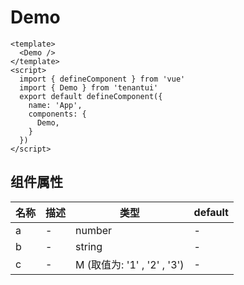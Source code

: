 # Demo

```vue demo
<template>
  <Demo />
</template>
<script>
  import { defineComponent } from 'vue'
  import { Demo } from 'tenantui'
  export default defineComponent({
    name: 'App',
    components: {
      Demo,
    }
  })
</script>
```

## 组件属性

|名称  | 描述 | 类型 |default|
|--|--|--|--|
| a | - | number | - |
| b | - | string | - |
| c | - | M (取值为: '1' , '2' , '3') | - |
